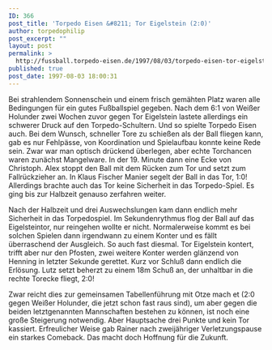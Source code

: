 ```yaml
---
ID: 366
post_title: 'Torpedo Eisen &#8211; Tor Eigelstein (2:0)'
author: torpedophilip
post_excerpt: ""
layout: post
permalink: >
  http://fussball.torpedo-eisen.de/1997/08/03/torpedo-eisen-tor-eigelstein-20/
published: true
post_date: 1997-08-03 18:00:31
---
```

Bei strahlendem Sonnenschein und einem frisch gemähten Platz waren alle Bedingungen für ein gutes Fußballspiel gegeben. Nach dem 6:1 von Weißer Holunder zwei Wochen zuvor gegen Tor Eigelstein lastete allerdings ein schwerer Druck auf den Torpedo-Schultern. Und so spielte Torpedo Eisen auch. Bei dem Wunsch, schneller Tore zu schießen als der Ball fliegen kann, gab es nur Fehlpässe, von Koordination und Spielaufbau konnte keine Rede sein. Zwar war man optisch drückend überlegen, aber echte Torchancen waren zunächst Mangelware. In der 19. Minute dann eine Ecke von Christoph. Alex stoppt den Ball mit dem Rücken zum Tor und setzt zum Fallrückzieher an. In Klaus Fischer Manier segelt der Ball in das Tor, 1:0! Allerdings brachte auch das Tor keine Sicherheit in das Torpedo-Spiel. Es ging bis zur Halbzeit genauso zerfahren weiter.

Nach der Halbzeit und drei Auswechslungen kam dann endlich mehr Sicherheit in das Torpedospiel. Im Sekundenrythmus flog der Ball auf das Eigelsteintor, nur reingehen wollte er nicht. Normalerweise kommt es bei solchen Spielen dann irgendwann zu einem Konter und es fällt überraschend der Ausgleich. So auch fast diesmal. Tor Eigelstein kontert, trifft aber nur den Pfosten, zwei weitere Konter werden glänzend von Henning in letzter Sekunde gerettet. Kurz vor Schluß dann endlich die Erlösung. Lutz setzt beherzt zu einem 18m Schuß an, der unhaltbar in die rechte Torecke fliegt, 2:0! 

Zwar reicht dies zur gemeinsamen Tabellenführung mit Otze mach et (2:0 gegen Weißer Holunder, die jetzt schon fast raus sind), um aber gegen die beiden letztgenannten Mannschaften bestehen zu können, ist noch eine große Steigerung notwendig. Aber Hauptsache drei Punkte und kein Tor kassiert. Erfreulicher Weise gab Rainer nach zweijähriger Verletzungspause ein starkes Comeback. Das macht doch Hoffnung für die Zukunft.